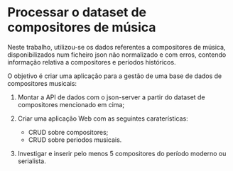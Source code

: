 # Processar o dataset de compositores de música

Neste trabalho, utilizou-se os dados referentes a compositores de música, disponibilizados num ficheiro json não normalizado e com erros, contendo informação relativa a compositores e períodos históricos.

O objetivo é criar uma aplicação para a gestão de uma base de dados de compositores musicais:

1. Montar a API de dados com o json-server a partir do dataset de compositores mencionado em cima;

2. Criar uma aplicação Web com as seguintes caraterísticas:

    - CRUD sobre compositores;
    - CRUD sobre periodos musicais.

3. Investigar e inserir pelo menos 5 compositores do período moderno ou serialista.